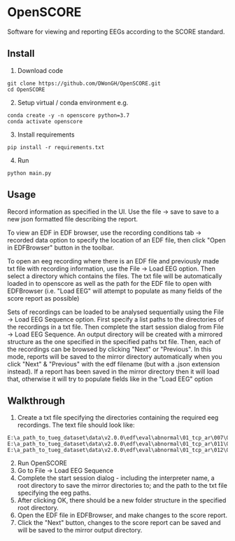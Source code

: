 # OpenSCORE
Software for viewing and reporting EEGs according to the SCORE standard.

## Install
1. Download code
```shell script
git clone https://github.com/DWonGH/OpenSCORE.git
cd OpenSCORE
```

2. Setup virtual / conda environment e.g.
```shell script
conda create -y -n openscore python=3.7
conda activate openscore
```

3. Install requirements
```shell script
pip install -r requirements.txt
```

4. Run
```shell script
python main.py
```

## Usage
Record information as specified in the UI. Use the file -> save to save to a new json formatted file describing the report.

To view an EDF in EDF browser, use the recording conditions tab -> recorded data option to specify the location
of an EDF file, then click "Open in EDFBrowser" button in the toolbar.

To open an eeg recording where there is an EDF file and previously made txt file with recording information, use the
File -> Load EEG option. Then select a directory which contains the files. The txt file will be automatically loaded in
to openscore as well as the path for the EDF file to open with EDFBrowser (i.e. "Load EEG" will attempt to 
populate as many fields of the score report as possible)

Sets of recordings can be loaded to be analysed sequentially using the File -> Load EEG Sequence option. First
specify a list paths to the directories of the recordings in a txt file. Then complete the start session dialog from 
File -> Load EEG Sequence. An output directory will be created with a mirrored structure as the one specified in 
the specified paths txt file. Then, each of the recordings can be browsed by clicking "Next" or "Previous". In this mode,
reports will be saved to the mirror directory automatically when you click "Next" & "Previous" with the edf filename 
(but with a .json extension instead). If a report has been saved in the mirror directory then it will load that,
otherwise it will try to populate fields like in the "Load EEG" option

## Walkthrough
1. Create a txt file specifying the directories containing the required eeg recordings. The text file should look like:
```
E:\a_path_to_tueg_dataset\data\v2.0.0\edf\eval\abnormal\01_tcp_ar\007\00000768\s003_2012_04_06
E:\a_path_to_tueg_dataset\data\v2.0.0\edf\eval\abnormal\01_tcp_ar\011\00001154\s007_2012_07_25
E:\a_path_to_tueg_dataset\data\v2.0.0\edf\eval\abnormal\01_tcp_ar\012\00001217\s002_2012_09_17
``` 

2. Run OpenSCORE
3. Go to File -> Load EEG Sequence
4. Complete the start session dialog - including the interpreter name, a root directory to save the 
mirror directories to; and the path to the txt file specifying the eeg paths.
5. After clicking OK, there should be a new folder structure in the specified root directory.
6. Open the EDF file in EDFBrowser, and make changes to the score report.
7. Click the "Next" button, changes to the score report can be saved and will be saved to the mirror output directory.


